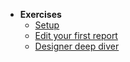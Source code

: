<!-- docs/_sidebar.md -->
<!-- [![ForNAV](/_media/ForNAV_logo_2f_250.png)](https://www.fornav.com/) -->

<!-- - [Home](/readme.md) -->
- **Exercises**
  - [Setup](/Exercises/Setup.Exercise.md)
  - [Edit your first report](/Exercises/EditYourFirstReport.Exercise.md)
  - [Designer deep diver](/Exercises/DesignerDeepDive.Exercise.md)